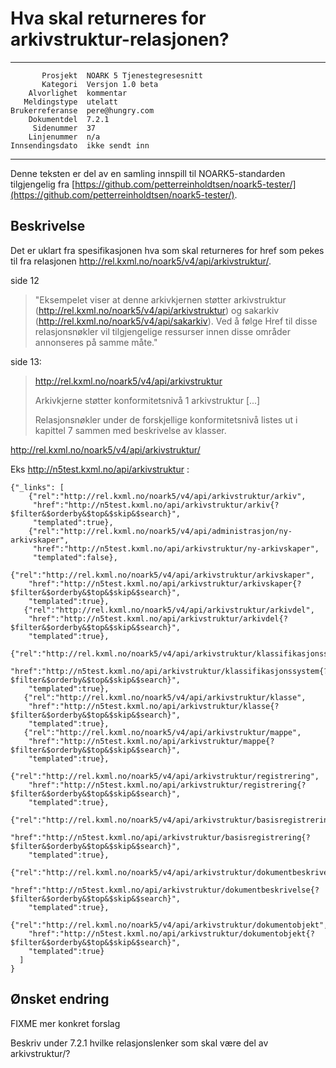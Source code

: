 Hva skal returneres for arkivstruktur-relasjonen?
=================================================

 ------------------  ---------------------------------
           Prosjekt  NOARK 5 Tjenestegresesnitt
           Kategori  Versjon 1.0 beta
        Alvorlighet  kommentar
       Meldingstype  utelatt
    Brukerreferanse  pere@hungry.com
        Dokumentdel  7.2.1
         Sidenummer  37
        Linjenummer  n/a
    Innsendingsdato  ikke sendt inn
 ------------------  ---------------------------------

Denne teksten er del av en samling innspill til NOARK5-standarden
tilgjengelig fra [https://github.com/petterreinholdtsen/noark5-tester/](https://github.com/petterreinholdtsen/noark5-tester/).

Beskrivelse
-----------

Det er uklart fra spesifikasjonen hva som skal returneres for href som
pekes til fra relasjonen
http://rel.kxml.no/noark5/v4/api/arkivstruktur/.

side 12

> "Eksempelet viser at denne arkivkjernen støtter arkivstruktur
> (http://rel.kxml.no/noark5/v4/api/arkivstruktur) og sakarkiv
> (http://rel.kxml.no/noark5/v4/api/sakarkiv). Ved å følge Href til
> disse relasjonsnøkler vil tilgjengelige ressurser innen disse
> områder annonseres på samme måte."

side 13:

> http://rel.kxml.no/noark5/v4/api/arkivstruktur
> 
>   Arkivkjerne støtter konformitetsnivå 1 arkivstruktur
>   [...]
>
> Relasjonsnøkler under de forskjellige konformitetsnivå listes ut i
> kapittel 7 sammen med beskrivelse av klasser.


http://rel.kxml.no/noark5/v4/api/arkivstruktur/

Eks http://n5test.kxml.no/api/arkivstruktur :
```
{"_links": [
    {"rel":"http://rel.kxml.no/noark5/v4/api/arkivstruktur/arkiv",
     "href":"http://n5test.kxml.no/api/arkivstruktur/arkiv{?$filter&$orderby&$top&$skip&$search}",
     "templated":true},
    {"rel":"http://rel.kxml.no/noark5/v4/api/administrasjon/ny-arkivskaper",
     "href":"http://n5test.kxml.no/api/arkivstruktur/ny-arkivskaper",
     "templated":false},
   {"rel":"http://rel.kxml.no/noark5/v4/api/arkivstruktur/arkivskaper",
    "href":"http://n5test.kxml.no/api/arkivstruktur/arkivskaper{?$filter&$orderby&$top&$skip&$search}",
    "templated":true},
   {"rel":"http://rel.kxml.no/noark5/v4/api/arkivstruktur/arkivdel",
    "href":"http://n5test.kxml.no/api/arkivstruktur/arkivdel{?$filter&$orderby&$top&$skip&$search}",
    "templated":true},
   {"rel":"http://rel.kxml.no/noark5/v4/api/arkivstruktur/klassifikasjonssystem",
    "href":"http://n5test.kxml.no/api/arkivstruktur/klassifikasjonssystem{?$filter&$orderby&$top&$skip&$search}",
    "templated":true},
   {"rel":"http://rel.kxml.no/noark5/v4/api/arkivstruktur/klasse",
    "href":"http://n5test.kxml.no/api/arkivstruktur/klasse{?$filter&$orderby&$top&$skip&$search}",
    "templated":true},
   {"rel":"http://rel.kxml.no/noark5/v4/api/arkivstruktur/mappe",
    "href":"http://n5test.kxml.no/api/arkivstruktur/mappe{?$filter&$orderby&$top&$skip&$search}",
    "templated":true},
   {"rel":"http://rel.kxml.no/noark5/v4/api/arkivstruktur/registrering",
    "href":"http://n5test.kxml.no/api/arkivstruktur/registrering{?$filter&$orderby&$top&$skip&$search}",
    "templated":true},
   {"rel":"http://rel.kxml.no/noark5/v4/api/arkivstruktur/basisregistrering",
    "href":"http://n5test.kxml.no/api/arkivstruktur/basisregistrering{?$filter&$orderby&$top&$skip&$search}",
    "templated":true},
   {"rel":"http://rel.kxml.no/noark5/v4/api/arkivstruktur/dokumentbeskrivelse",
    "href":"http://n5test.kxml.no/api/arkivstruktur/dokumentbeskrivelse{?$filter&$orderby&$top&$skip&$search}",
    "templated":true},
   {"rel":"http://rel.kxml.no/noark5/v4/api/arkivstruktur/dokumentobjekt",
    "href":"http://n5test.kxml.no/api/arkivstruktur/dokumentobjekt{?$filter&$orderby&$top&$skip&$search}",
    "templated":true}
  ]
}
```

Ønsket endring
--------------

FIXME mer konkret forslag

Beskriv under 7.2.1 hvilke relasjonslenker som skal være del av
arkivstruktur/?
